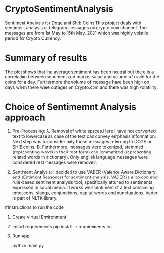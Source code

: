 # CryptoSentimentAnalysis
Sentiment Analysis for Doge and Shib Coins
 This project deals with sentiment analysis of telegram messages on crypto.com channel. The messages are from 1st May to 15th May, 2021 which was highly volatile period for Crypto 
 Currency.

# Summary of results
The plot shows that the average sentiment has been neutral but there is a correlation between sentiment and market value and volume of trade for the coins for a day. 
Furthermore the volume of message have been high on days when there were outages on Crypto.com and there was high volatility.

# Choice of Sentimemnt Analysis approach

1. Pre-Processing:
   A. Removal of white spaces.Here I have not converted text to lowercase as case of the text can convey emphasis information.
      Next step was to consider only those messages referring to DOGE or SHIB coins.
   B. Furthermore, messages were tokenized, stemmed (representing words in their root form) and lemmatized (representing related words in dictionary). 
      Only english language messages were considered rest messages were removed.
      
2. Sentiment Analysis:
   I decided to use VADER (Valence Aware Dictionary and sEntiment Reasoner) for sentiment analysis. VADER is a lexicon and rule-based sentiment analysis tool, specifically attuned 
   to sentiments expressed in social media.
   It works well sentiment of a text containing emoticons, slangs, conjunctions, capital words and punctuations. Vader is part of NLTK library.
   
#Instructions to run the code

1. Create virtual Environment

2. Install requirements pip install -r requirements.txt

3. Run App 
   
   python main.py
